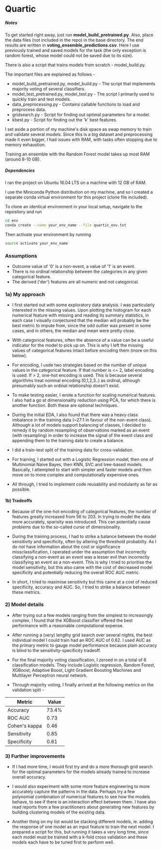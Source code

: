 # Quartic

##### Notes

To get started right away, just run **model_build_pretrained.py**. Also, place the data files (not included in the repo) in the base directory. The end results are written in **voting_ensemble_predictions.csv**. Here I use previously trained and saved models for the task (the only exception is random forest, whose model could not be saved due to its size).  

There is also a script that trains models from scratch - model_build.py. 

The important files are explained as follows - 
- model_build_pretrained.py, model_build.py - The script that implements majority voting of several classifiers.
- model_test_pretrained.py, model_test.py - The script I primarily used to quickly train and test models.
- data_preprocessing.py - Contains callable functions to load and preprocess data. 
- gridsearch.py - Script for finding out optimal parameters for a model.
- kbest.py - Script for finding out the 'k' best features.


I set aside a portion of my machine's disk space as swap memory to train and validate several models. Since this is a big dataset and preprocessing made it even bigger, I had issues with RAM, with tasks often stopping due to memory exhaustion.

Training an ensemble with the Random Forest model takes up most RAM (around 8-10 GB).

##### Dependencies
I ran the project on Ubuntu 16.04 LTS on a machine with 12 GB of RAM. 

I use the Miniconda Python distribution on my machine, and so I created a separate conda virtual environment for this project (clone file included).

To clone an identical environment in your local setup, navigate to the repository and run

```sh
cd env
conda create --name your_env_name --file quartic_env.txt
```

Then activate your environment by running

```sh
source activate your_env_name
```

### Assumptions
- Outcome value of '0' is a non-event, a value of '1' is an event.
- There is no ordinal relationship between the categories in any given categorical feature.
- The derived ('der') features are all numeric and not categorical.

### 1a) My approach

- I first started out with some exploratory data analysis. I was particularly interested in the missing values. Upon plotting the histogram for each numerical feature with missing and reading its summary statistics, in each case I visually conjectured that the median will probably be the best metric to impute from, since the odd outlier was present in some cases, and in others, the median and mean were pretty close.

- With categorical features, often the absence of a value can be a useful indicator for the model to pick up on. This is why I left the missing values of categorical features intact before encoding them (more on this below).
- For encoding, I usde two strategies based on the number of unique values in the categorical feature. If that number is <= 2, label encoding is used. If > 2, one-hot encoding is used. This is because several algorithms treat nominal encoding (0,1,2,3..) as ordinal, although presumably such an ordinal relationship doesn't exist.  
- To make testing easier, I wrote a function for scaling numerical features. I also had a go at dimensionality reduction using PCA, for which there is another function. Both these are optional techniques.
- During the initial EDA, I also found that there was a heavy class imbalance in the training data (~27:1 in favour of the non-event class). Although a lot of models support balancing of classes, I decided to remedy it by random resampling of observations marked as an event (with resampling) in order to increase the signal of the event class and appending them to the training data to create a balance.
- I did a train-test split of the training data for cross-validation.
- For training, I started out with a Logistic Regression model, then one of Multinomial Naive Bayes, then KNN, SVC and tree-based models. Basically, I attempted to start with simpler and faster models and then move on to more complex and computationally expensive ones.
- All through, I tried to implement code reusability and modularity as far as possible.

#### 1b) Tradeoffs
- Because of the one-hot encoding of categorical features, the number of features greatly increased from 56 to 203. In trying to model the data more accurately, sparisity was introduced. This can potentially cause problems due to the so-called curse of dimensionality.

- During the training process, I had to strike a balance between the model sensitivity and specificity, often by altering the threshold probabilty. As I do not have information about the cost or significance missclassification, I operated under the assumption that incorrectly classifying a non-event as an event was a lesser evil than incorrectly classifying an event as a non-event. This is why I tried to prioritise the model sensitivity, but this also came with the cost of decreased model specificity and potentially reducing the overall ROC AUC metric.
- In short, I tried to maximise sensitivity but this came at a cost of reduced specificity, accuracy and AUC. So, I tried to strike a balance between these metrics.


### 2) Model details

- After trying out a few models ranging from the simplest to increasingly complex, I found that the XGBoost classifier offered the best performance with a reasonable computational expense.

- After running a (very) lengthy grid search over several nights, the best individual model I could train had an ROC AUC of 0.62. I used AUC as the primary metric to gauge model performance because plain accuracy is blind to the sensitivity-specificity tradeoff.
- For the final majority voting classification, I zeroed in on a total of 6 classification models. They include Logistic regression, Random Forest, XGBoost, Adaptive Boost, Light Gradient Boosting Machines and Multilayer Perceptron neural network.
- Through majority voting, I finally arrived at the following metrics on the validation split -

| Metric | Value |
| ------ | ------ |
| Accuracy | 73.4% |
| ROC AUC | 0.73 |
| Cohen's kappa | 0.46 |
| Sensitivity | 0.85 |
| Specificity |  0.61 |

### 3) Further improvements
- If I had more time, I would first try and do a more thorough grid search for the optimal parameters for the models already trained to increase overall accuracy.

- I would also experiment with some more feature engineering to more accurately capture the patterns in the data. Perhaps try a few polynomial combination of numerical features to see how the models behave, to see if there is an interaction effect between them. I have also read reports from a few practitioners about generating new features by building clustering models of the existing data.

- Another thing on my list would be stacking different models, ie. adding the response of one model as an input feature to train the next model. I prepared a script for this, but running it takes a very long time, since each model must be trained with a k-fold cross validation and these models each have to be tuned first to perform well.









